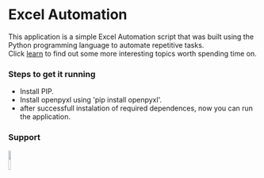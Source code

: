 # Excel Automation

This application is a simple Excel Automation script that was built using the Python programming language to automate repetitive tasks. <br>
Click [learn](https://simvic.xyz/learn/) to find out some more interesting topics worth spending time on.


### Steps to get it running 
- Install PIP.
- Install openpyxl using 'pip install openpyxl'.
- after successfull instalation of required dependences, now you can run the application.


### Support 
[<img src="https://www.buymeacoffee.com/assets/img/guidelines/download-assets-sm-1.svg" style="width:10%;">](https://www.buymeacoffee.com/eugeneibisz)

